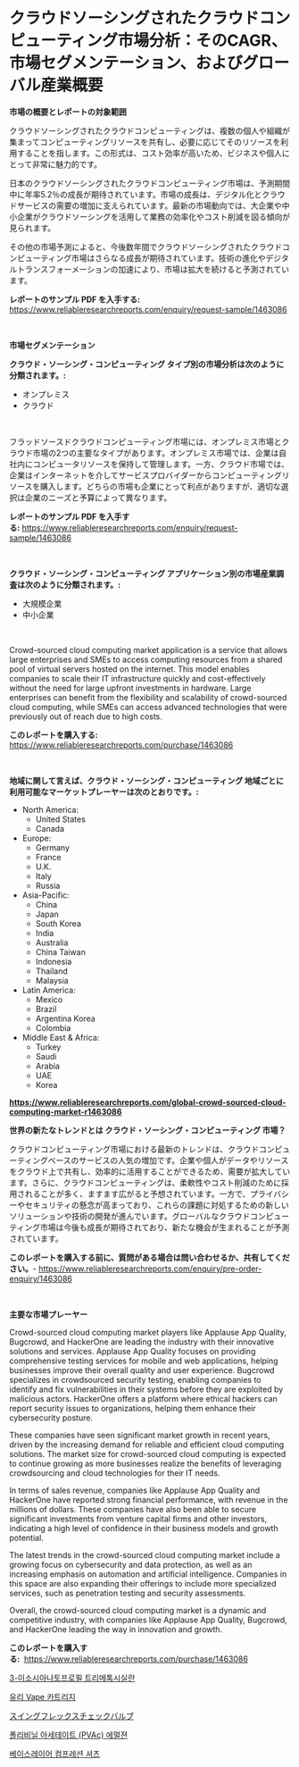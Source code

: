 <p><h1>クラウドソーシングされたクラウドコンピューティング市場分析：そのCAGR、市場セグメンテーション、およびグローバル産業概要</h1></p><p><strong>市場の概要とレポートの対象範囲</strong></p>
<p><p>クラウドソーシングされたクラウドコンピューティングは、複数の個人や組織が集まってコンピューティングリソースを共有し、必要に応じてそのリソースを利用することを指します。この形式は、コスト効率が高いため、ビジネスや個人にとって非常に魅力的です。</p><p>日本のクラウドソーシングされたクラウドコンピューティング市場は、予測期間中に年率5.2％の成長が期待されています。市場の成長は、デジタル化とクラウドサービスの需要の増加に支えられています。最新の市場動向では、大企業や中小企業がクラウドソーシングを活用して業務の効率化やコスト削減を図る傾向が見られます。</p><p>その他の市場予測によると、今後数年間でクラウドソーシングされたクラウドコンピューティング市場はさらなる成長が期待されています。技術の進化やデジタルトランスフォーメーションの加速により、市場は拡大を続けると予測されています。</p></p>
<p><strong>レポートのサンプル PDF を入手する:</strong> <a href="https://www.reliableresearchreports.com/enquiry/request-sample/1463086">https://www.reliableresearchreports.com/enquiry/request-sample/1463086</a></p>
<p>&nbsp;</p>
<p><strong>市場セグメンテーション</strong></p>
<p><strong>クラウド・ソーシング・コンピューティング タイプ別の市場分析は次のように分類されます。:</strong></p>
<p><ul><li>オンプレミス</li><li>クラウド</li></ul></p>
<p>&nbsp;</p>
<p><p>フラッドソースドクラウドコンピューティング市場には、オンプレミス市場とクラウド市場の2つの主要なタイプがあります。オンプレミス市場では、企業は自社内にコンピュータリソースを保持して管理します。一方、クラウド市場では、企業はインターネットを介してサービスプロバイダーからコンピューティングリソースを購入します。どちらの市場も企業にとって利点がありますが、適切な選択は企業のニーズと予算によって異なります。</p></p>
<p><strong>レポートのサンプル PDF を入手する:</strong>&nbsp;<a href="https://www.reliableresearchreports.com/enquiry/request-sample/1463086">https://www.reliableresearchreports.com/enquiry/request-sample/1463086</a></p>
<p>&nbsp;</p>
<p><strong> クラウド・ソーシング・コンピューティング アプリケーション別の市場産業調査は次のように分類されます。:</strong></p>
<p><ul><li>大規模企業</li><li>中小企業</li></ul></p>
<p>&nbsp;</p>
<p><p>Crowd-sourced cloud computing market application is a service that allows large enterprises and SMEs to access computing resources from a shared pool of virtual servers hosted on the internet. This model enables companies to scale their IT infrastructure quickly and cost-effectively without the need for large upfront investments in hardware. Large enterprises can benefit from the flexibility and scalability of crowd-sourced cloud computing, while SMEs can access advanced technologies that were previously out of reach due to high costs.</p></p>
<p><strong>このレポートを購入する:</strong>&nbsp; <a href="https://www.reliableresearchreports.com/purchase/1463086">https://www.reliableresearchreports.com/purchase/1463086</a></p>
<p>&nbsp;</p>
<p><strong>地域に関して言えば、クラウド・ソーシング・コンピューティング 地域ごとに利用可能なマーケットプレーヤーは次のとおりです。:</strong></p>
<p><ul>
    <li>
        North America:
        <ul>
            <li>United States</li>
            <li>Canada</li>
        </ul>
    </li>
    <li>
        Europe:
        <ul>
            <li>Germany</li>
            <li>France</li>
            <li>U.K.</li>
            <li>Italy</li>
            <li>Russia</li>
        </ul>
    </li>
    <li>
        Asia-Pacific:
        <ul>
            <li>China</li>
            <li>Japan</li>
            <li>South Korea</li>
            <li>India</li>
            <li>Australia</li>
            <li>China Taiwan</li>
            <li>Indonesia</li>
            <li>Thailand</li>
            <li>Malaysia</li>
        </ul>
    </li>
    <li>
        Latin America:
        <ul>
            <li>Mexico</li>
            <li>Brazil</li>
            <li>Argentina Korea</li>
            <li>Colombia</li>
        </ul>
    </li>
    <li>
        Middle East & Africa:
        <ul>
            <li>Turkey</li>
            <li>Saudi</li>
            <li>Arabia</li>
            <li>UAE</li>
            <li>Korea</li>
        </ul>
    </li>
    </ul></p>
<p><strong><a href="https://www.reliableresearchreports.com/global-crowd-sourced-cloud-computing-market-r1463086">https://www.reliableresearchreports.com/global-crowd-sourced-cloud-computing-market-r1463086</a></strong>&nbsp;</p>
<p><strong>世界の新たなトレンドとは クラウド・ソーシング・コンピューティング 市場？</strong></p>
<p><p>クラウドコンピューティング市場における最新のトレンドは、クラウドコンピューティングベースのサービスの人気の増加です。企業や個人がデータやリソースをクラウド上で共有し、効率的に活用することができるため、需要が拡大しています。さらに、クラウドコンピューティングは、柔軟性やコスト削減のために採用されることが多く、ますます広がると予想されています。一方で、プライバシーやセキュリティの懸念が高まっており、これらの課題に対処するための新しいソリューションや技術の開発が進んでいます。グローバルなクラウドコンピューティング市場は今後も成長が期待されており、新たな機会が生まれることが予測されています。</p></p>
<p><strong>このレポートを購入する前に、質問がある場合は問い合わせるか、共有してください。</strong>- <a href="https://www.reliableresearchreports.com/enquiry/pre-order-enquiry/1463086">https://www.reliableresearchreports.com/enquiry/pre-order-enquiry/1463086</a></p>
<p>&nbsp;</p>
<p><strong>主要な市場プレーヤー</strong></p>
<p><p>Crowd-sourced cloud computing market players like Applause App Quality, Bugcrowd, and HackerOne are leading the industry with their innovative solutions and services. Applause App Quality focuses on providing comprehensive testing services for mobile and web applications, helping businesses improve their overall quality and user experience. Bugcrowd specializes in crowdsourced security testing, enabling companies to identify and fix vulnerabilities in their systems before they are exploited by malicious actors. HackerOne offers a platform where ethical hackers can report security issues to organizations, helping them enhance their cybersecurity posture.</p><p>These companies have seen significant market growth in recent years, driven by the increasing demand for reliable and efficient cloud computing solutions. The market size for crowd-sourced cloud computing is expected to continue growing as more businesses realize the benefits of leveraging crowdsourcing and cloud technologies for their IT needs.</p><p>In terms of sales revenue, companies like Applause App Quality and HackerOne have reported strong financial performance, with revenue in the millions of dollars. These companies have also been able to secure significant investments from venture capital firms and other investors, indicating a high level of confidence in their business models and growth potential. </p><p>The latest trends in the crowd-sourced cloud computing market include a growing focus on cybersecurity and data protection, as well as an increasing emphasis on automation and artificial intelligence. Companies in this space are also expanding their offerings to include more specialized services, such as penetration testing and security assessments.</p><p>Overall, the crowd-sourced cloud computing market is a dynamic and competitive industry, with companies like Applause App Quality, Bugcrowd, and HackerOne leading the way in innovation and growth.</p></p>
<p><strong>このレポートを購入する:</strong>&nbsp;&nbsp;<a href="https://www.reliableresearchreports.com/purchase/1463086">https://www.reliableresearchreports.com/purchase/1463086</a></p>
<p><p><a href="https://github.com/JosefaRice/Market-Research-Report-List-1/blob/main/223659292745.md">3-이소시아나토프로필 트리메톡시실란</a></p><p><a href="https://medium.com/@jerrodhilll68/%EC%9C%A0%EB%A6%AC-%EB%B2%A0%EC%9D%B4%ED%94%84-%EC%B9%B4%ED%8A%B8%EB%A6%AC%EC%A7%80-%EC%8B%9C%EC%9E%A5-%EB%B6%84%EC%84%9D-cagr-%EC%8B%9C%EC%9E%A5-%EC%84%B8%EB%B6%84%ED%99%94-%EB%B0%8F-%EA%B8%80%EB%A1%9C%EB%B2%8C-%EC%82%B0%EC%97%85-%EA%B0%9C%EC%9A%94-643246e78fda">유리 Vape 카트리지</a></p><p><a href="https://medium.com/@abdielkilback/%E3%82%B9%E3%82%A4%E3%83%B3%E3%82%B0%E3%83%95%E3%83%AC%E3%83%83%E3%82%AF%E3%82%B9%E3%83%81%E3%82%A7%E3%83%83%E3%82%AF%E3%83%90%E3%83%AB%E3%83%96%E3%81%AE%E5%B8%82%E5%A0%B4%E5%B1%95%E6%9C%9B-%E6%A5%AD%E7%95%8C%E6%A6%82%E8%A6%81%E3%81%A8%E4%BA%88%E6%B8%AC-2024%E5%B9%B4%E3%81%8B%E3%82%892031%E5%B9%B4-ab7bef62f5ea">スイングフレックスチェックバルブ</a></p><p><a href="https://github.com/fernandotryO5lson96765/Market-Research-Report-List-2/blob/main/814366492744.md">폴리비닐 아세테이트 (PVAc) 에멀젼</a></p><p><a href="https://medium.com/@felipegrrady654556/%EB%B2%A0%EC%9D%B4%EC%8A%A4%EB%A0%88%EC%9D%B4%EC%96%B4-%EC%BB%B4%ED%94%84%EB%A0%88%EC%85%98-%EC%85%94%EC%B8%A0-%EC%8B%9C%EC%9E%A5-%EB%B6%84%EC%84%9D-%EA%B8%80%EB%A1%9C%EB%B2%8C-%EC%82%B0%EC%97%85-%EC%A0%84%EB%A7%9D-%EB%B0%8F-%EC%98%88%EC%B8%A1-2024%EB%85%84-2031%EB%85%84-962404a18bc1">베이스레이어 컴프레션 셔츠</a></p></p>